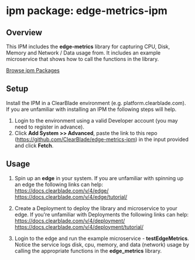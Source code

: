 
# ipm package: edge-metrics-ipm

## Overview



This IPM includes the **edge-metrics** library for capturing CPU, Disk, Memory and Network / Data usage from. It includes an example microservice that shows how to call the functions in the library.

[Browse ipm Packages](https://ipm.clearblade.com)

## Setup

Install the IPM in a ClearBlade environment (e.g. platform.clearblade.com). If you are unfamiliar with installing an IPM the following steps will help.
1. Login to the environment using a valid Developer account (you may need to register in advance).
2. Click **Add System >> Advanced**, paste the link to this repo (https://github.com/ClearBlade/edge-metrics-ipm) in the input provided and click **Fetch**.

## Usage

1. Spin up an **edge** in your system. If you are unfamiliar with spinning up an edge the following links can help:
https://docs.clearblade.com/v/4/edge/
https://docs.clearblade.com/v/4/edge/tutorial/

2. Create a Deployment to deploy the library and microservice to your edge. If you're unfamiliar with Deployments the following links can help:
https://docs.clearblade.com/v/4/deployment/
https://docs.clearblade.com/v/4/deployment/tutorial/

3. Login to the edge and run the example microservice - **testEdgeMetrics**. Notice the service logs disk, cpu, memory, and data (network) usage by calling the appropriate functions in the **edge_metrics** library.
